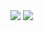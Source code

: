 <img src="http://28.media.tumblr.com/tumblr_logm76ConN1qzauipo1_500.jpg" />
<img src="http://gendai.ismedia.jp/mwimgs/f/2/250/img_f266a4e6b75051c0dedf77642e9607d696629.jpg" />

